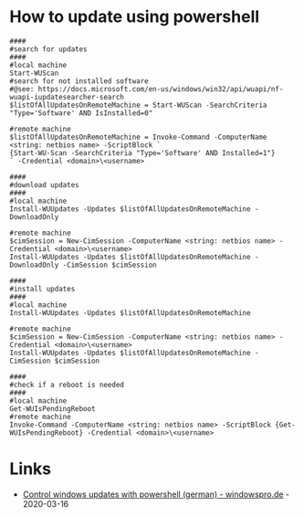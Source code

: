 # How to update using powershell

```
####
#search for updates
####
#local machine
Start-WUScan
#search for not installed software
#@see: https://docs.microsoft.com/en-us/windows/win32/api/wuapi/nf-wuapi-iupdatesearcher-search
$listOfAllUpdatesOnRemoteMachine = Start-WUScan -SearchCriteria "Type='Software' AND IsInstalled=0"

#remote machine
$listOfAllUpdatesOnRemoteMachine = Invoke-Command -ComputerName <string: netbios name> -ScriptBlock `
{Start-WU-Scan -SearchCriteria "Type='Software' AND Installed=1"}
` -Credential <domain>\<username>

####
#download updates
####
#local machine
Install-WUUpdates -Updates $listOfAllUpdatesOnRemoteMachine -DownloadOnly

#remote machine
$cimSession = New-CimSession -ComputerName <string: netbios name> -Credential <domain>\<username>
Install-WUUpdates -Updates $listOfAllUpdatesOnRemoteMachine -DownloadOnly -CimSession $cimSession

####
#install updates
####
#local machine
Install-WUUpdates -Updates $listOfAllUpdatesOnRemoteMachine

#remote machine
$cimSession = New-CimSession -ComputerName <string: netbios name> -Credential <domain>\<username>
Install-WUUpdates -Updates $listOfAllUpdatesOnRemoteMachine -CimSession $cimSession

####
#check if a reboot is needed
####
#local machine
Get-WUIsPendingReboot
#remote machine
Invoke-Command -ComputerName <string: netbios name> -ScriptBlock {Get-WUIsPendingReboot} -Credential <domain>\<username>
```

# Links

* [Control windows updates with powershell (german) - windowspro.de](https://www.windowspro.de/wolfgang-sommergut/windows-updates-powershell-abfragen-herunterladen-installieren) - 2020-03-16
